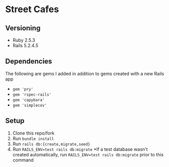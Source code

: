 # Street Cafes

## Versioning
- Ruby 2.5.3
- Rails 5.2.4.5

## Dependencies
The following are gems I added in addition to gems created with a new Rails app
- `gem 'pry'`
- `gem 'rspec-rails'`
- `gem 'capybara'`
- `gem 'simplecov'`

## Setup
1. Clone this repo/fork
1. Run `bundle install`
1. Run `rails db:{create,migrate,seed}`
1. Run `RAILS_ENV=test rails db:migrate` *If a test database wasn't created automatically, run `RAILS_ENV=test rails db:migrate` prior to this command
